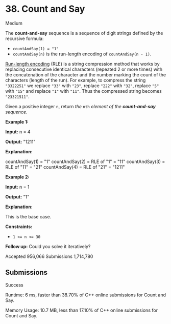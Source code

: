 # 38.  Count and Say

Medium

The  **count-and-say**  sequence is a sequence of digit strings defined by the recursive formula:

-   `countAndSay(1) = "1"`
-   `countAndSay(n)`  is the run-length encoding of  `countAndSay(n - 1)`.

[Run-length encoding](http://en.wikipedia.org/wiki/Run-length_encoding)  (RLE) is a string compression method that works by replacing consecutive identical characters (repeated 2 or more times) with the concatenation of the character and the number marking the count of the characters (length of the run). For example, to compress the string  `"3322251"`  we replace  `"33"`  with  `"23"`, replace  `"222"`  with  `"32"`, replace  `"5"`  with  `"15"`  and replace  `"1"`  with  `"11"`. Thus the compressed string becomes  `"23321511"`.

Given a positive integer  `n`, return  _the_ `nth` _element of the  **count-and-say**  sequence_.

**Example 1:**

**Input:**  n = 4

**Output:**  "1211"

**Explanation:**

countAndSay(1) = "1"
countAndSay(2) = RLE of "1" = "11"
countAndSay(3) = RLE of "11" = "21"
countAndSay(4) = RLE of "21" = "1211"

**Example 2:**

**Input:**  n = 1

**Output:**  "1"

**Explanation:**

This is the base case.

**Constraints:**

-   `1 <= n <= 30`

**Follow up:**  Could you solve it iteratively?

Accepted  956,066 Submissions 1,714,780

## Submissions
Success

Runtime: 6 ms, faster than  38.70%  of  C++  online submissions for  Count and Say.

Memory Usage: 10.7 MB, less than  17.10%  of  C++  online submissions for  Count and Say.